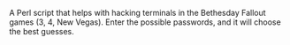 A Perl script that helps with hacking terminals in the Bethesday Fallout games (3, 4, New Vegas). Enter the possible passwords, and it will choose the best guesses.

